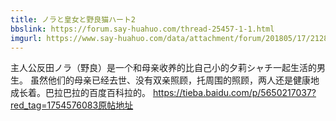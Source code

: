 ```yaml
---
title: ノラと皇女と野良猫ハート2
bbslink: https://forum.say-huahuo.com/thread-25457-1-1.html
imgurl: https://www.say-huahuo.com/data/attachment/forum/201805/17/212845yvrxsklcykxs0m30.png
---
```


主人公反田ノラ（野良）是一个和母亲收养的比自己小的夕莉シャチ一起生活的男生。
虽然他们的母亲已经去世、没有双亲照顾，托周围的照顾，两人还是健康地成长着。巴拉巴拉的百度百科拉的。
https://tieba.baidu.com/p/5650217037?red_tag=1754576083原帖地址<!--more-->
